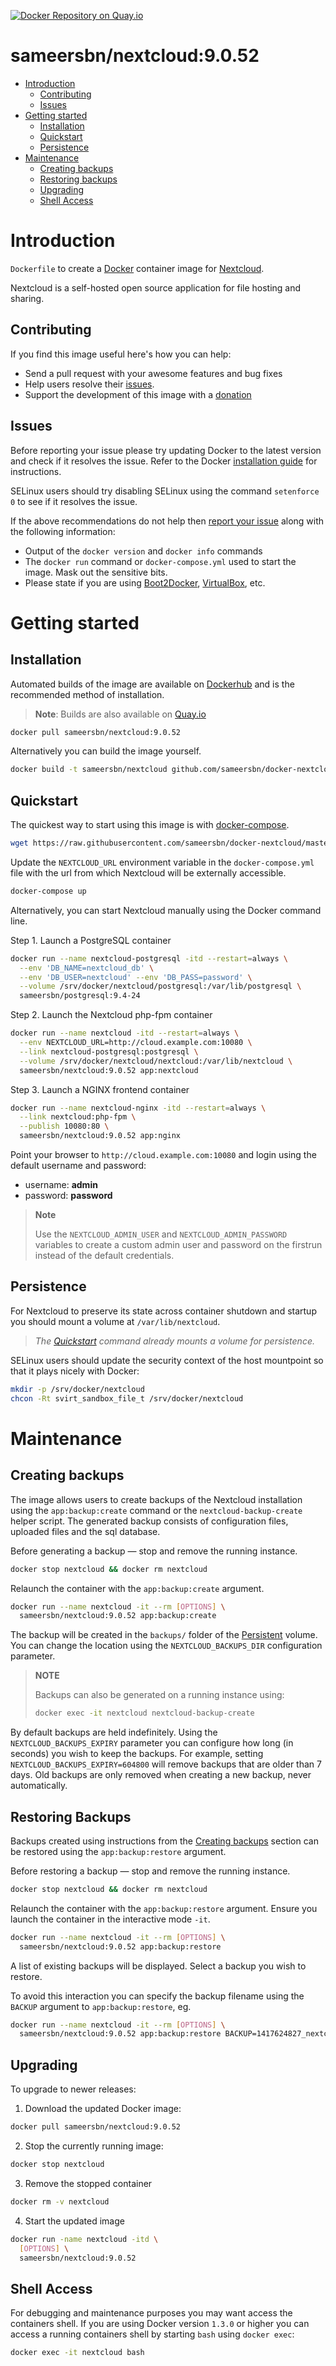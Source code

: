 [![Docker Repository on Quay.io](https://quay.io/repository/sameersbn/nextcloud/status "Docker Repository on Quay.io")](https://quay.io/repository/sameersbn/nextcloud)

# sameersbn/nextcloud:9.0.52

- [Introduction](#introduction)
  - [Contributing](#contributing)
  - [Issues](#issues)
- [Getting started](#getting-started)
  - [Installation](#installation)
  - [Quickstart](#quickstart)
  - [Persistence](#persistence)
- [Maintenance](#maintenance)
  - [Creating backups](#creating-backups)
  - [Restoring backups](#restoring-backups)
  - [Upgrading](#upgrading)
  - [Shell Access](#shell-access)

# Introduction

`Dockerfile` to create a [Docker](https://www.docker.com/) container image for [Nextcloud](https://nextcloud.com/).

Nextcloud is a self-hosted open source application for file hosting and sharing.

## Contributing

If you find this image useful here's how you can help:

- Send a pull request with your awesome features and bug fixes
- Help users resolve their [issues](../../issues?q=is%3Aopen+is%3Aissue).
- Support the development of this image with a [donation](http://www.damagehead.com/donate/)

## Issues

Before reporting your issue please try updating Docker to the latest version and check if it resolves the issue. Refer to the Docker [installation guide](https://docs.docker.com/installation) for instructions.

SELinux users should try disabling SELinux using the command `setenforce 0` to see if it resolves the issue.

If the above recommendations do not help then [report your issue](../../issues/new) along with the following information:

- Output of the `docker version` and `docker info` commands
- The `docker run` command or `docker-compose.yml` used to start the image. Mask out the sensitive bits.
- Please state if you are using [Boot2Docker](http://www.boot2docker.io), [VirtualBox](https://www.virtualbox.org), etc.

# Getting started

## Installation

Automated builds of the image are available on [Dockerhub](https://hub.docker.com/r/sameersbn/nextcloud) and is the recommended method of installation.

> **Note**: Builds are also available on [Quay.io](https://quay.io/repository/sameersbn/nextcloud)

```bash
docker pull sameersbn/nextcloud:9.0.52
```

Alternatively you can build the image yourself.

```bash
docker build -t sameersbn/nextcloud github.com/sameersbn/docker-nextcloud
```

## Quickstart

The quickest way to start using this image is with [docker-compose](https://docs.docker.com/compose/).

```bash
wget https://raw.githubusercontent.com/sameersbn/docker-nextcloud/master/docker-compose.yml
```

Update the `NEXTCLOUD_URL` environment variable in the `docker-compose.yml` file with the url from which Nextcloud will be externally accessible.

```bash
docker-compose up
```

Alternatively, you can start Nextcloud manually using the Docker command line.

Step 1. Launch a PostgreSQL container

```bash
docker run --name nextcloud-postgresql -itd --restart=always \
  --env 'DB_NAME=nextcloud_db' \
  --env 'DB_USER=nextcloud' --env 'DB_PASS=password' \
  --volume /srv/docker/nextcloud/postgresql:/var/lib/postgresql \
  sameersbn/postgresql:9.4-24
```

Step 2. Launch the Nextcloud php-fpm container

```bash
docker run --name nextcloud -itd --restart=always \
  --env NEXTCLOUD_URL=http://cloud.example.com:10080 \
  --link nextcloud-postgresql:postgresql \
  --volume /srv/docker/nextcloud/nextcloud:/var/lib/nextcloud \
  sameersbn/nextcloud:9.0.52 app:nextcloud
```

Step 3. Launch a NGINX frontend container

```bash
docker run --name nextcloud-nginx -itd --restart=always \
  --link nextcloud:php-fpm \
  --publish 10080:80 \
  sameersbn/nextcloud:9.0.52 app:nginx
```

Point your browser to `http://cloud.example.com:10080` and login using the default username and password:

* username: **admin**
* password: **password**

> **Note**
>
> Use the `NEXTCLOUD_ADMIN_USER` and `NEXTCLOUD_ADMIN_PASSWORD` variables to create a custom admin user and password on the firstrun instead of the default credentials.

## Persistence

For Nextcloud to preserve its state across container shutdown and startup you should mount a volume at `/var/lib/nextcloud`.

> *The [Quickstart](#quickstart) command already mounts a volume for persistence.*

SELinux users should update the security context of the host mountpoint so that it plays nicely with Docker:

```bash
mkdir -p /srv/docker/nextcloud
chcon -Rt svirt_sandbox_file_t /srv/docker/nextcloud
```

# Maintenance

## Creating backups

The image allows users to create backups of the Nextcloud installation using the `app:backup:create` command or the `nextcloud-backup-create` helper script. The generated backup consists of configuration files, uploaded files and the sql database.

Before generating a backup — stop and remove the running instance.

```bash
docker stop nextcloud && docker rm nextcloud
```

Relaunch the container with the `app:backup:create` argument.

```bash
docker run --name nextcloud -it --rm [OPTIONS] \
  sameersbn/nextcloud:9.0.52 app:backup:create
```

The backup will be created in the `backups/` folder of the [Persistent](#persistence) volume. You can change the location using the `NEXTCLOUD_BACKUPS_DIR` configuration parameter.

> **NOTE**
>
> Backups can also be generated on a running instance using:
>
>  ```bash
>  docker exec -it nextcloud nextcloud-backup-create
>  ```

By default backups are held indefinitely. Using the `NEXTCLOUD_BACKUPS_EXPIRY` parameter you can configure how long (in seconds) you wish to keep the backups. For example, setting `NEXTCLOUD_BACKUPS_EXPIRY=604800` will remove backups that are older than 7 days. Old backups are only removed when creating a new backup, never automatically.

## Restoring Backups

Backups created using instructions from the [Creating backups](#creating-backups) section can be restored using the `app:backup:restore` argument.

Before restoring a backup — stop and remove the running instance.

```bash
docker stop nextcloud && docker rm nextcloud
```

Relaunch the container with the `app:backup:restore` argument. Ensure you launch the container in the interactive mode `-it`.

```bash
docker run --name nextcloud -it --rm [OPTIONS] \
  sameersbn/nextcloud:9.0.52 app:backup:restore
```

A list of existing backups will be displayed. Select a backup you wish to restore.

To avoid this interaction you can specify the backup filename using the `BACKUP` argument to `app:backup:restore`, eg.

```bash
docker run --name nextcloud -it --rm [OPTIONS] \
  sameersbn/nextcloud:9.0.52 app:backup:restore BACKUP=1417624827_nextcloud_backup.tar
```

## Upgrading

To upgrade to newer releases:

  1. Download the updated Docker image:

  ```bash
  docker pull sameersbn/nextcloud:9.0.52
  ```

  2. Stop the currently running image:

  ```bash
  docker stop nextcloud
  ```

  3. Remove the stopped container

  ```bash
  docker rm -v nextcloud
  ```

  4. Start the updated image

  ```bash
  docker run -name nextcloud -itd \
    [OPTIONS] \
    sameersbn/nextcloud:9.0.52
  ```

## Shell Access

For debugging and maintenance purposes you may want access the containers shell. If you are using Docker version `1.3.0` or higher you can access a running containers shell by starting `bash` using `docker exec`:

```bash
docker exec -it nextcloud bash
```
